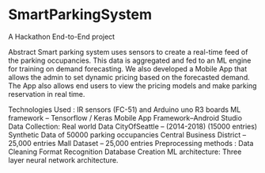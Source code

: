 # SmartParkingSystem
A Hackathon End-to-End project

Abstract
Smart parking system uses sensors to create a real-time feed of the parking occupancies. This data is aggregated and fed to an ML engine for training on demand forecasting. We also developed a Mobile App that allows the admin to set dynamic pricing based on the forecasted demand. The App also allows end users to view the pricing models and make parking reservation in real time.

Technologies Used :
 IR sensors (FC-51) and Arduino uno R3 boards
 ML framework – Tensorflow / Keras
 Mobile App Framework–Android Studio
 Data Collection:
 		Real world Data
    	CityOfSeattle – (2014-2018) (15000 entries)
    	Synthetic Data of 50000 parking occupancies
  	Central Business District – 25,000 entries
  	Mall Dataset – 25,000 entries
	Preprocessing methods :
  	Data Cleaning
  	Format Recognition
  	Database Creation
	ML architecture: Three layer neural network    architecture.
